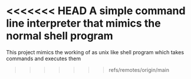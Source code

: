 <<<<<<< HEAD
 A simple command line interpreter that mimics the normal shell program
=======
This project mimics the working of as unix like shell program which takes commands and executes them
>>>>>>> refs/remotes/origin/main
